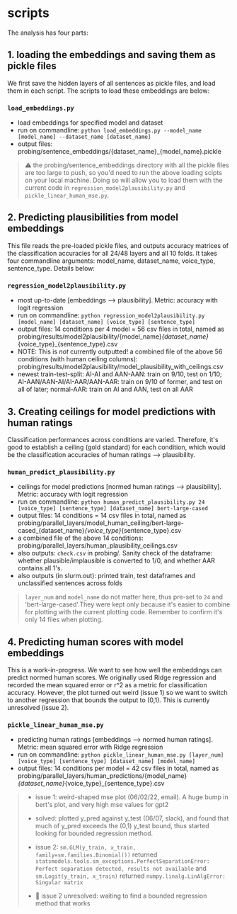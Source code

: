 # scripts

The analysis has four parts:

## 1. loading the embeddings and saving them as pickle files

We first save the hidden layers of all sentences as pickle files, and load them in each script. The scripts to load these embeddings are below:

### `load_embeddings.py`
* load embeddings for specified model and dataset
* run on commandline: `python load_embeddings.py --model_name [model_name] --dataset_name [dataset_name]`
* output files: probing/sentence_embeddings/{dataset_name}_{model_name}.pickle

> :warning: the probing/sentence_embeddings directory with all the pickle files are too large to push, so you'd need to run the above loading scipts on your local machine. Doing so will allow you to load them with the current code in `regression_model2plausibility.py` and `pickle_linear_human_mse.py`.

## 2. Predicting plausibilities from model embeddings

This file reads the pre-loaded pickle files, and outputs accuracy matrices of the classification accuracies for all 24/48 layers and all 10 folds. It takes four commandline arguments: model_name, dataset_name, voice_type, sentence_type. Details below:

### `regression_model2plausibility.py`
* most up-to-date [embeddings --> plausibility]. Metric: accuracy with logit regression
* run on commandline: `python regression_model2plausibility.py [model_name] [dataset_name] [voice_type] [sentence_type]`
* output files: 14 conditions per 4 model = 56 csv files in total, named as probing/results/model2plausibility/{model_name}_{dataset_name}_{voice_type}_{sentence_type}.csv
* NOTE: This is *not* currently outputted! a combined file of the above 56 conditions (with human ceiling columns): probing/results/model2plausibility/model_plausibility_with_ceilings.csv
* newest train-test-split: AI-AI and AAN-AAN: train on 9/10, test on 1/10; AI-AAN/AAN-AI/AI-AAR/AAN-AAR: train on 9/10 of former, and test on all of later; normal-AAR: train on AI and AAN, test on all AAR


## 3. Creating ceilings for model predictions with human ratings

Classification performances across conditions are varied. Therefore, it's good to establish a ceiling (gold standard) for each condition, which would be the classification accuracies of human ratings --> plausibility. 

### `human_predict_plausibility.py`
* ceilings for model predictions [normed human ratings --> plausibility].  Metric: accuracy with logit regression
* run on commandline: `python human_predict_plausibility.py 24 [voice_type] [sentence_type] [dataset_name] bert-large-cased`
* output files: 14 conditions = 14 csv files in total, named as probing/parallel_layers/model_human_ceiling/bert-large-cased_{dataset_name}_{voice_type}_{sentence_type}.csv
* a combined file of the above 14 conditions: probing/parallel_layers/human_plausibility_ceilings.csv
* also outputs: `check.csv` in probing/. Sanity check of the dataframe: whether plausible/implausible is converted to 1/0, and whether AAR contains all 1's.
* also outputs (in slurm.out): printed train, test dataframes and unclassified sentences across folds

> `layer_num` and `model_name` do not matter here, thus pre-set to `24` and 'bert-large-cased'.They were kept only because it's easier to combine for plotting with the current plotting code. Remember to confirm it's only 14 files when plotting. 

## 4. Predicting human scores with model embeddings

This is a work-in-progress. We want to see how well the embeddings can predict normed human scores. We originally used Ridge regression and recorded the mean squared error or r^2 as a metric for classification accuracy. However, the plot turned out weird (issue 1) so we want to switch to another regression that bounds the output to (0,1). This is currently unresolved (issue 2). 

### `pickle_linear_human_mse.py`
* predicting human ratings [embeddings --> normed human ratings]. Metric: mean squared error with Ridge regression
* run on commandline: `python pickle_linear_human_mse.py [layer_num] [voice_type] [sentence_type] [dataset_name] [model_name]`
* output files: 14 conditions per model = 42 csv files in total, named as probing/parallel_layers/human_predictions/{model_name}_{dataset_name}_{voice_type}_{sentence_type}.csv

> 
> * issue 1: weird-shaped mse plot (06/02/22, email). A huge bump in bert's plot, and very high mse values for gpt2
> 
> * solved: plotted y_pred against y_test (06/07, slack), and found that much of y_pred exceeds the (0,1) y_test bound, thus started looking for bounded regression method. 
> 
> * issue 2: `sm.GLM(y_train, x_train, family=sm.families.Binomial())` returned `statsmodels.tools.sm_exceptions.PerfectSeparationError: Perfect separation detected, results not available` and `sm.Logit(y_train, x_train)` returned `numpy.linalg.LinAlgError: Singular matrix`
> 
> * :construction: issue 2 unresolved: waiting to find a bounded regression method that works



